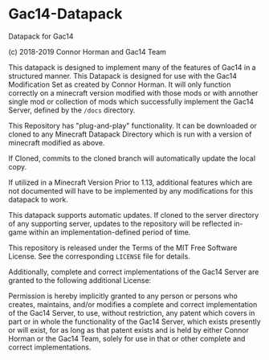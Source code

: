 # Gac14-Datapack
Datapack for Gac14

(c) 2018-2019 Connor Horman and Gac14 Team

This datapack is designed to implement many of the features of Gac14 in a structured manner. 
This Datapack is designed for use with the Gac14 Modification Set as created by Connor Horman. 
It will only function correctly on a minecraft version modified with those mods or with annother single mod or collection of mods which successfully implement the Gac14 Server, defined by the `/docs` directory.

This Repository has "plug-and-play" functionality. 
It can be downloaded or cloned to any Minecraft Datapack Directory which is run with a version of minecraft modified as above. 

If Cloned, commits to the cloned branch will automatically update the local copy. 

If utilized in a Minecraft Version Prior to 1.13, additional features which are not documented will have to be implemented by any modifications for this datapack to work. 

This datapack supports automatic updates. If cloned to the server directory of any supporting server, updates to the repository will be reflected in-game within an implementation-defined period of time.

This repository is released under the Terms of the MIT Free Software License. See the corresponding `LICENSE` file for details. 

Additionally, complete and correct implementations of the Gac14 Server are granted to the following additional License:

Permission is hereby implicitly granted to any person or persons who creates, maintains, and/or modifies a complete and correct implementation of the Gac14 Server, to use, without restriction, any patent which covers in part or in whole the functionality of the Gac14 Server, which exists presently or will exist, for as long as that patent exists and is held by either Connor Horman or the Gac14 Team, solely for use in that or other complete and correct implementations.


